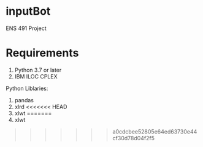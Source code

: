 # inputBot
ENS 491 Project

# Requirements
1) Python 3.7 or later
2) IBM ILOC CPLEX

Python Liblaries:
1) pandas
2) xlrd
<<<<<<< HEAD
3) xlwt
=======
3) xlwt
>>>>>>> a0cdcbee52805e64ed63730e44cf30d78d04f2f5

